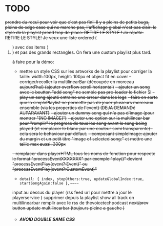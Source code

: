 # TODO

~~prendre du recul pour voir que c'est pas fini! Il y a pleins de petits bugs, pleins de edge case qui ne marche pas, l'affichage global n'est pas clair: le style de la playlist prend trop de place: RETIRE LE STYLE ! Je répète: RETIRE LE STYLE! Je veux une liste ordered (<ol>) avec des items (<li>) et pas des grands rectangles. On fera une custom playlist plus tard.~~

à faire pour la démo:

-  mettre un style CSS sur les artworks de la playlist pour corriger la taille: width:100px, height: 100px et object fit en cover
~~-  corriger/recoller la multilinearBar (découpée en morceau aujourd'hui) (ajouter overflow scroll horizontal)~~
   ~~- ajouter un song avec le boutton "add song" ne semble pas pre-loader le fichier~~ Si
   ~~- play un song ajouté entraine une erreur dans les logs~~
   ~~- faire en sorte que la simplePlaylist ne permette pas de jouer plusieurs morceaux ensemble (via les properties de l'event) (DEJA DEMANDé AUPARAVANT)~~
   ~~- ajouter un dummy song qui n'a pas d'image (pour montrer "[NO IMAGE]")~~
~~-  ajouter une option sur la multilinear bar pour "remplir" le progress de tous les song avant le song being played (et remplacer le blanc par une couleur semi transparente) : cela sera le behaviour par défaut.~~
   ~~- composant simpleImage: ajouter du margin et un petit titre "image of selected song:" et mettre une taille max aussi: 300px~~

~~-  remplacer dans playerHTML tous les noms de fonction pour respecte le format "processEventXXXXXXX" par exemple "play()" devient "processEventPlay(event?:Event)" ou "processEventPlay(event?:CustomEvent)"~~
-  ~~~~faire en sorte que la playlist puisse émettre un custom event "play" with "index to be played" qui sera processé par playerHTML avec en option le fait de stopper les autres (comme la multiLinearBar) et en option la possibilité de repartir de zéro (resetPosition)
   detail: { index, stopOthers:true, updateGlobalIndex:true, startSongAgain:false },~~~~

input au dessus du player (rss feed url pour mettre a jour le playerservice )
supprimer depuis la playlist
show all track on multilinearbar
remplir avec le rss de thevoicetechpodcast
~~next/prev button update multilinearbar (toujours pleine a gauche )~~





-  ##### AVOID DOUBLE SAME CSS
